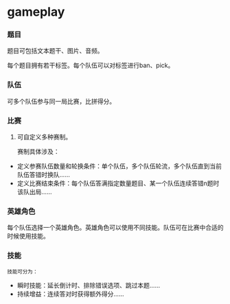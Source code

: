 # gameplay

### 题目

题目可包括文本题干、图片、音频。

每个题目拥有若干标签。每个队伍可以对标签进行ban、pick。

### 队伍

可多个队伍参与同一局比赛，比拼得分。

### 比赛

1. 可自定义多种赛制。

    赛制具体涉及：

- 定义参赛队伍数量和轮换条件：单个队伍，多个队伍轮流，多个队伍直到当前队伍答错时换队……
- 定义比赛结束条件：每个队伍答满指定数量题目、某一个队伍连续答错n题时该队出局……

### 英雄角色

每个队伍选择一个英雄角色。英雄角色可以使用不同技能。队伍可在比赛中合适的时候使用技能。

### 技能

    技能可分为：

- 瞬时技能：延长倒计时、排除错误选项、跳过本题……
- 持续增益：连续答对时获得额外得分……

